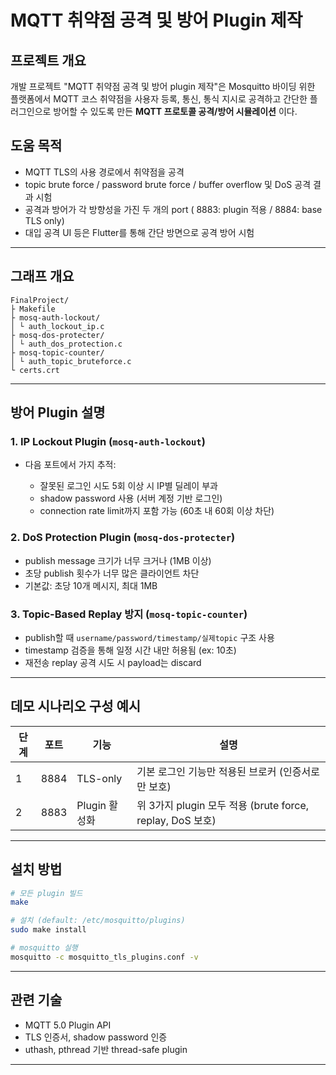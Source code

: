 # MQTT 취약점 공격 및 방어 Plugin 제작

## 프로젝트 개요

개발 프로젝트 "MQTT 취약점 공격 및 방어 plugin 제작"은 Mosquitto 바이딩 위한 플랫폼에서 MQTT 코스 취약점을 사용자 등록, 통신, 통식 지시로 공격하고 간단한 플러그인으로 방어할 수 있도록 만든 **MQTT 프로토콜 공격/방어 시뮬레이션** 이다.

## 도움 목적

* MQTT TLS의 사용 경로에서 취약점을 공격
* topic brute force / password brute force / buffer overflow 및 DoS 공격 결과 시험
* 공격과 방어가 각 방향성을 가진 두 개의 port ( 8883: plugin 적용 / 8884: base TLS only)
* 대입 공격 UI 등은 Flutter를 통해 간단 방면으로 공격 방어 시험

---

## 그래프 개요

```
FinalProject/
├ Makefile
├ mosq-auth-lockout/
│ └ auth_lockout_ip.c        
├ mosq-dos-protecter/
│ └ auth_dos_protection.c     
├ mosq-topic-counter/
│ └ auth_topic_bruteforce.c   
└ certs.crt                      

```

---

## 방어 Plugin 설명

### 1. IP Lockout Plugin (`mosq-auth-lockout`)

* 다음 포트에서 가지 추적:

  * 잘못된 로그인 시도 5회 이상 시 IP별 딜레이 부과
  * shadow password 사용 (서버 계정 기반 로그인)
  * connection rate limit까지 포함 가능 (60초 내 60회 이상 차단)

### 2. DoS Protection Plugin (`mosq-dos-protecter`)

* publish message 크기가 너무 크거나 (1MB 이상)
* 초당 publish 횟수가 너무 많은 클라이언트 차단
* 기본값: 초당 10개 메시지, 최대 1MB

### 3. Topic-Based Replay 방지 (`mosq-topic-counter`)

* publish할 때 `username/password/timestamp/실제topic` 구조 사용
* timestamp 검증을 통해 일정 시간 내만 허용됨 (ex: 10초)
* 재전송 replay 공격 시도 시 payload는 discard

---

## 데모 시나리오 구성 예시

| 단계 | 포트   | 기능         | 설명                                               |
| -- | ---- | ---------- | ------------------------------------------------ |
| 1  | 8884 | TLS-only   | 기본 로그인 기능만 적용된 브로커 (인증서로만 보호)                    |
| 2  | 8883 | Plugin 활성화 | 위 3가지 plugin 모두 적용 (brute force, replay, DoS 보호) |

---

## 설치 방법

```bash
# 모든 plugin 빌드
make

# 설치 (default: /etc/mosquitto/plugins)
sudo make install

# mosquitto 실행
mosquitto -c mosquitto_tls_plugins.conf -v
```

---

## 관련 기술

* MQTT 5.0 Plugin API
* TLS 인증서, shadow password 인증
* uthash, pthread 기반 thread-safe plugin

---


